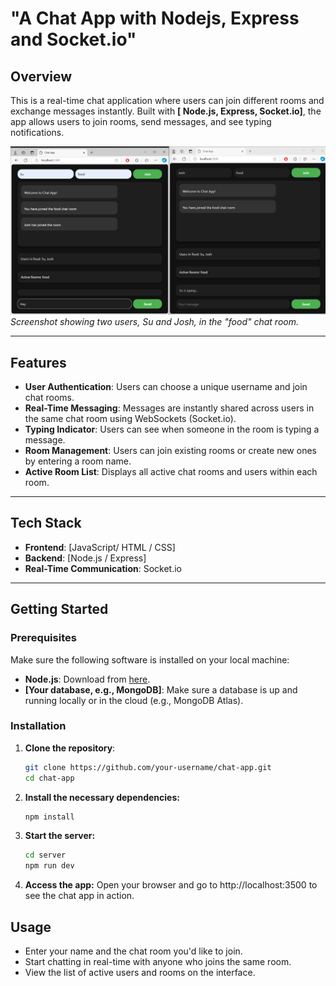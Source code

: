 # "A Chat App with Nodejs, Express and Socket.io"


## Overview
This is a real-time chat application where users can join different rooms and exchange messages instantly. Built with **[ Node.js, Express, Socket.io]**, the app allows users to join rooms, send messages, and see typing notifications.

![Chat App Screenshot](./chat_app_screenshot.png)  
*Screenshot showing two users, Su and Josh, in the "food" chat room.*

---

## Features
- **User Authentication**: Users can choose a unique username and join chat rooms.
- **Real-Time Messaging**: Messages are instantly shared across users in the same chat room using WebSockets (Socket.io).
- **Typing Indicator**: Users can see when someone in the room is typing a message.
- **Room Management**: Users can join existing rooms or create new ones by entering a room name.
- **Active Room List**: Displays all active chat rooms and users within each room.

---

## Tech Stack
- **Frontend**: [JavaScript/ HTML / CSS]
- **Backend**: [Node.js / Express]
- **Real-Time Communication**: Socket.io

---

## Getting Started

### Prerequisites
Make sure the following software is installed on your local machine:
- **Node.js**: Download from [here](https://nodejs.org/).
- **[Your database, e.g., MongoDB]**: Make sure a database is up and running locally or in the cloud (e.g., MongoDB Atlas).

### Installation

1. **Clone the repository**:
   ```bash
   git clone https://github.com/your-username/chat-app.git
   cd chat-app

2. **Install the necessary dependencies:**
   ```bash
   npm install

3. **Start the server:**
    ```bash
   cd server
   npm run dev

4. **Access the app:**
Open your browser and go to http://localhost:3500 to see the chat app in action.

## Usage
- Enter your name and the chat room you'd like to join.
- Start chatting in real-time with anyone who joins the same room.
- View the list of active users and rooms on the interface.
